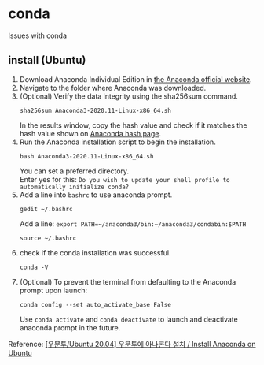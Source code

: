 # conda
Issues with conda

## install (Ubuntu)
1. Download Anaconda Individual Edition in [the Anaconda official website](https://www.anaconda.com/download/success).
2. Navigate to the folder where Anaconda was downloaded.
3. (Optional) Verify the data integrity using the sha256sum command.
    ```
    sha256sum Anaconda3-2020.11-Linux-x86_64.sh
    ```
    In the results window, copy the hash value and check if it matches the hash value shown on [Anaconda hash page](https://docs.anaconda.com/anaconda/hashes/).
4. Run the Anaconda installation script to begin the installation.
    ```
    bash Anaconda3-2020.11-Linux-x86_64.sh
    ```
    You can set a preferred directory.   
    Enter yes for this: `Do you wish to update your shell profile to automatically initialize conda?`
5. Add a line into `bashrc` to use anaconda prompt.
    ```
    gedit ~/.bashrc
    ```
    Add a line: `export PATH=~/anaconda3/bin:~/anaconda3/condabin:$PATH`
    ```
    source ~/.bashrc
    ```
6. check if the conda installation was successful.
    ```
    conda -V
    ```
7. (Optional) To prevent the terminal from defaulting to the Anaconda prompt upon launch:
    ```
    conda config --set auto_activate_base False
    ```
    Use `conda activate` and `conda deactivate` to launch and deactivate anaconda prompt in the future.

Reference: [[우분투/Ubuntu 20.04] 우분투에 아나콘다 설치 / Install Anaconda on Ubuntu](https://ieworld.tistory.com/12)    

